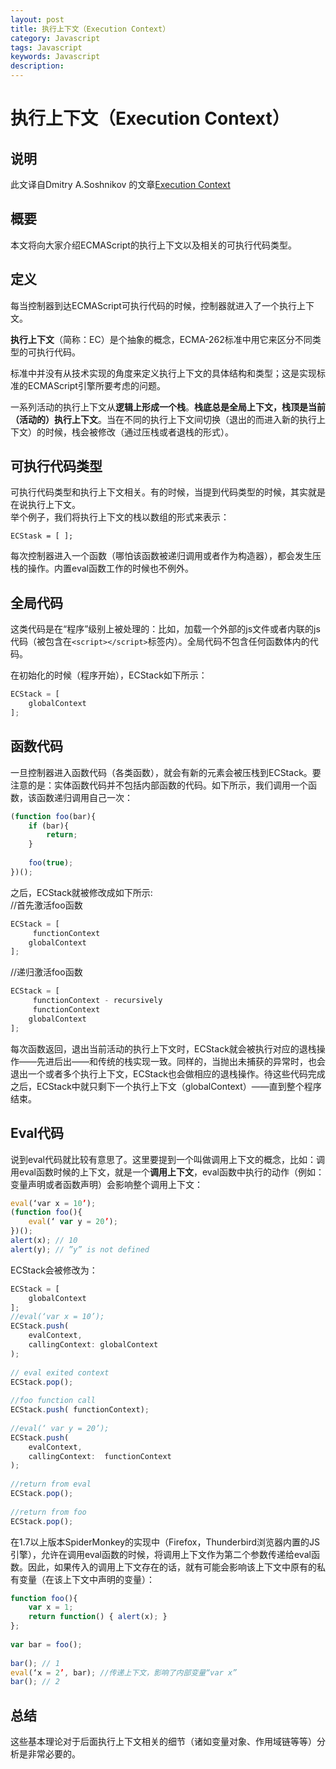 ```yaml
---
layout: post
title: 执行上下文（Execution Context）  
category: Javascript
tags: Javascript
keywords: Javascript
description: 
---
```


# 执行上下文（Execution Context）  
## 说明  
此文译自Dmitry A.Soshnikov 的文章[Execution Context](http://dmitrysoshnikov.com/ecmascript/chapter-1-execution-contexts/)  
  
## 概要  
本文将向大家介绍ECMAScript的执行上下文以及相关的可执行代码类型。  
  
## 定义  
每当控制器到达ECMAScript可执行代码的时候，控制器就进入了一个执行上下文。  

**执行上下文**（简称：EC）是个抽象的概念，ECMA-262标准中用它来区分不同类型的可执行代码。  

标准中并没有从技术实现的角度来定义执行上下文的具体结构和类型；这是实现标准的ECMAScript引擎所要考虑的问题。  

一系列活动的执行上下文从**逻辑上形成一个栈**。**栈底总是全局上下文，栈顶是当前（活动的）执行上下文**。当在不同的执行上下文间切换（退出的而进入新的执行上下文）的时候，栈会被修改（通过压栈或者退栈的形式）。  
  
## 可执行代码类型  
可执行代码类型和执行上下文相关。有的时候，当提到代码类型的时候，其实就是在说执行上下文。  
举个例子，我们将执行上下文的栈以数组的形式来表示：
  
`ECStask = [ ];`  

每次控制器进入一个函数（哪怕该函数被递归调用或者作为构造器），都会发生压栈的操作。内置eval函数工作的时候也不例外。  
  
## 全局代码  
这类代码是在“程序”级别上被处理的：比如，加载一个外部的js文件或者内联的js代码（被包含在`<script></script>`标签内）。全局代码不包含任何函数体内的代码。  

在初始化的时候（程序开始），ECStack如下所示：  
```javascript
ECStack = [  
    globalContext  
];  
``` 
## 函数代码  
一旦控制器进入函数代码（各类函数），就会有新的元素会被压栈到ECStack。要注意的是：实体函数代码并不包括内部函数的代码。如下所示，我们调用一个函数，该函数递归调用自己一次： 
```javascript
(function foo(bar){  
    if (bar){  
    	return;  
    }  
  
    foo(true);  
})();
```  
之后，ECStack就被修改成如下所示:  
//首先激活foo函数  

```javascript
ECStack = [  
     functionContext  
    globalContext  
];
```

//递归激活foo函数  

```javascript
ECStack = [  
     functionContext - recursively  
     functionContext  
    globalContext  
];
```

每次函数返回，退出当前活动的执行上下文时，ECStack就会被执行对应的退栈操作——先进后出——和传统的栈实现一致。同样的，当抛出未捕获的异常时，也会退出一个或者多个执行上下文，ECStack也会做相应的退栈操作。待这些代码完成之后，ECStack中就只剩下一个执行上下文（globalContext）——直到整个程序结束。  
  
## Eval代码  
说到eval代码就比较有意思了。这里要提到一个叫做调用上下文的概念，比如：调用eval函数时候的上下文，就是一个**调用上下文**，eval函数中执行的动作（例如：变量声明或者函数声明）会影响整个调用上下文：

```javascript
eval(‘var x = 10’);  
(function foo(){  
    eval(‘ var y = 20’);  
})();  
alert(x); // 10  
alert(y); // ”y” is not defined  
```

ECStack会被修改为： 
 
```javascript
ECStack = [  
    globalContext  
];  
//eval(‘var x = 10’);  
ECStack.push(  
    evalContext,  
    callingContext: globalContext  
);  
  
// eval exited context  
ECStack.pop();  
  
//foo function call  
ECStack.push( functionContext);  
  
//eval(‘ var y = 20’);  
ECStack.push(  
    evalContext,  
    callingContext:  functionContext  
);  
  
//return from eval  
ECStack.pop();  
  
//return from foo  
ECStack.pop();
```

在1.7以上版本SpiderMonkey的实现中（Firefox，Thunderbird浏览器内置的JS引擎），允许在调用eval函数的时候，将调用上下文作为第二个参数传递给eval函数。因此，如果传入的调用上下文存在的话，就有可能会影响该上下文中原有的私有变量（在该上下文中声明的变量）：  
```javascript
function foo(){  
    var x = 1;  
    return function() { alert(x); }  
};  
  
var bar = foo();  
  
bar(); // 1  
eval(‘x = 2’, bar); //传递上下文，影响了内部变量“var x”  
bar(); // 2
```
## 总结  
这些基本理论对于后面执行上下文相关的细节（诸如变量对象、作用域链等等）分析是非常必要的。  


